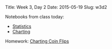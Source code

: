 Title: Week 3, Day 2
Date: 2015-05-19
Slug: w3d2

Notebooks from class today:

* [Statistics](https://github.com/tiyd-python-2015-05/curriculum/blob/master/basics/week3/02%20-%20Statistics.ipynb)
* [Charting](https://github.com/tiyd-python-2015-05/curriculum/blob/master/basics/week3/03%20-%20Plotting.ipynb)

Homework: [Charting Coin Flips](https://github.com/tiyd-python-2015-05/charting-coin-flips)
